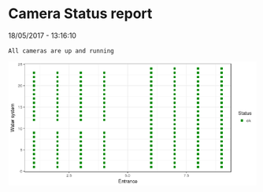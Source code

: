 Camera Status report
================
18/05/2017 - 13:16:10

    All cameras are up and running

![](camreport_files/figure-markdown_github/unnamed-chunk-2-1.png)
